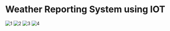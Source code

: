 # Weather Reporting System using IOT
![1](https://github.com/user-attachments/assets/d56f62bf-c178-476b-be15-badaffba3314)
![2](https://github.com/user-attachments/assets/4485e06c-88e9-452c-ba26-7079d17849a5)
![3](https://github.com/user-attachments/assets/3610ced5-eeb1-4fe4-abd0-8e8562bf652b)
![4](https://github.com/user-attachments/assets/c8e64868-b5a4-4f9f-940d-28e5931f2380)
